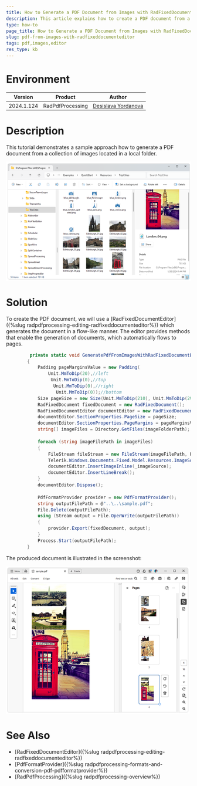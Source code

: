 ```yaml
---
title: How to Generate a PDF Document from Images with RadFixedDocumentEditor
description: This article explains how to create a PDF document from a collection of images using the RadPdfProcessing library.
type: how-to
page_title: How to Generate a PDF Document from Images with RadFixedDocumentEditor
slug: pdf-from-images-with-radfixeddocumenteditor
tags: pdf,images,editor
res_type: kb
---
```

# Environment
| Version | Product | Author | 
| --- | --- | ---- | 
| 2024.1.124 | RadPdfProcessing|[Desislava Yordanova](https://www.telerik.com/blogs/author/desislava-yordanova)| 

# Description
This tutorial demonstrates a sample approach how to generate a PDF document from a collection of images located in a local folder.

![Folder with images](images/images-folder.png) 

# Solution
To create the PDF document, we will use a [RadFixedDocumentEditor]({%slug radpdfprocessing-editing-radfixeddocumenteditor%}) which generates the document in a flow-like manner. The editor provides methods that enable the generation of documents, which automatically flows to pages.
 
```csharp
         private static void GeneratePdfFromImagesWithRadFixedDocumentEditor(string imageFolderPath)
        {
            Padding pageMarginsValue = new Padding(
                Unit.MmToDip(20),//left
                 Unit.MmToDip(0),//top
                  Unit.MmToDip(0),//right
                   Unit.MmToDip(0));//bottom
            Size pageSize = new Size(Unit.MmToDip(210), Unit.MmToDip(297));
            RadFixedDocument fixedDocument = new RadFixedDocument();
            RadFixedDocumentEditor documentEditor = new RadFixedDocumentEditor(fixedDocument);
            documentEditor.SectionProperties.PageSize = pageSize;
            documentEditor.SectionProperties.PageMargins = pageMarginsValue;
            string[] imageFiles = Directory.GetFiles(imageFolderPath);

            foreach (string imageFilePath in imageFiles)
            {
                FileStream fileStream = new FileStream(imageFilePath, FileMode.Open);
                Telerik.Windows.Documents.Fixed.Model.Resources.ImageSource _imageSource = new Telerik.Windows.Documents.Fixed.Model.Resources.ImageSource(fileStream);
                documentEditor.InsertImageInline(_imageSource);
                documentEditor.InsertLineBreak();
            }
            documentEditor.Dispose();

            PdfFormatProvider provider = new PdfFormatProvider();
            string outputFilePath = @"..\..\sample.pdf";
            File.Delete(outputFilePath);
            using (Stream output = File.OpenWrite(outputFilePath))
            {
                provider.Export(fixedDocument, output);
            }
            Process.Start(outputFilePath);
        }        
```
The produced document is illustrated in the screenshot:

![PDF with images](images/pdf-document-with-images.png) 

# See Also
- [RadFixedDocumentEditor]({%slug radpdfprocessing-editing-radfixeddocumenteditor%})  
- [PdfFormatProvider]({%slug radpdfprocessing-formats-and-conversion-pdf-pdfformatprovider%})
- [RadPdfProcessing]({%slug radpdfprocessing-overview%})
